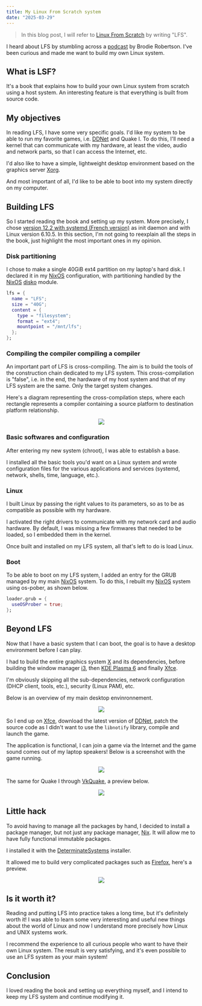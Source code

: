 ```yaml
---
title: My Linux From Scratch system
date: "2025-03-29"
---
```


> In this blog post, I will refer to [Linux From Scratch](https://www.linuxfromscratch.org) by writing "LFS".

I heard about LFS by stumbling across a [podcast](https://www.youtube.com/watch?v=TkkKNfYKJJg) by Brodie Robertson. I've been curious and made me want to build my own Linux system.

## What is LSF?

It's a book that explains how to build your own Linux system from scratch using a host system. An interesting feature is that everything is built from source code.

## My objectives

In reading LFS, I have some very specific goals. I'd like my system to be able to run my favorite games, i.e. [DDNet](https://ddnet.org/) and Quake I. To do this, I'll need a kernel that can communicate with my hardware, at least the video, audio and network parts, so that I can access the Internet, etc.

I'd also like to have a simple, lightweight desktop environment based on the graphics server [Xorg](https://www.x.org/wiki/).

And most important of all, I'd like to be able to boot into my system directly on my computer.

## Building LFS

So I started reading the book and setting up my system. More precisely, I chose [version 12.2 with systemd (French version)](https://fr.linuxfromscratch.org/view/lfs-12.2-systemd-fr/) as init daemon and with Linux version 6.10.5. In this section, I'm not going to reexplain all the steps in the book, just highlight the most important ones in my opinion.

### Disk partitioning

I chose to make a single 40GiB ext4 partition on my laptop's hard disk. I declared it in my [NixOS](https://nixos.org) configuration, with partitioning handled by the [NixOS](https://nixos.org) [disko](https://github.com/nix-community/disko) module.

```nix
lfs = {
  name = "LFS";
  size = "40G";
  content = {
	type = "filesystem";
	format = "ext4";
	mountpoint = "/mnt/lfs";
  };
};
```

### Compiling the compiler compiling a compiler

An important part of LFS is cross-compiling. The aim is to build the tools of the construction chain dedicated to my LFS system. This cross-compilation is "false", i.e. in the end, the hardware of my host system and that of my LFS system are the same. Only the target system changes.

Here's a diagram representing the cross-compilation steps, where each rectangle represents a compiler containing a source platform to destination platform relationship.

<center>
    <img src="/lfs_cross-compilation.png" class="img-center">
</center>

### Basic softwares and configuration

After entering my new system (chroot), I was able to establish a base.

I installed all the basic tools you'd want on a Linux system and wrote configuration files for the various applications and services (systemd, network, shells, time, language, etc.).

### Linux

I built Linux by passing the right values to its parameters, so as to be as compatible as possible with my hardware.

I activated the right drivers to communicate with my network card and audio hardware. By default, I was missing a few firmwares that needed to be loaded, so I embedded them in the kernel.

Once built and installed on my LFS system, all that's left to do is load Linux.

### Boot

To be able to boot on my LFS system, I added an entry for the GRUB managed by my main [NixOS](https://nixos.org) system. To do this, I rebuilt my [NixOS](https://nixos.org) system using os-pober, as shown below.

```nix
loader.grub = {
  useOSProber = true;
};
```

## Beyond LFS

Now that I have a basic system that I can boot, the goal is to have a desktop environment before I can play.

I had to build the entire graphics system [X](https://fr.wikipedia.org/wiki/X_Window_System) and its dependencies, before building the window manager [i3](https://i3wm.org/), then [KDE Plasma 6](https://kde.org/fr/announcements/plasma/6/6.2.0/) and finally [Xfce](https://www.xfce.org).

I'm obviously skipping all the sub-dependencies, network configuration (DHCP client, tools, etc.), security (Linux PAM), etc.

Below is an overview of my main desktop envinronnement.

<center>
    <img src="/lfs_xfce.png" class="img-center">
</center>


So I end up on [Xfce](https://www.xfce.org), download the latest version of [DDNet](https://ddnet.org), patch the source code as I didn't want to use the `libnotify` library, compile and launch the game.

The application is functional, I can join a game via the Internet and the game sound comes out of my laptop speakers! Below is a screenshot with the game running.

<center>
    <img src="/lfs_ddnet.png" class="img-center">
</center>

The same for Quake I through [VkQuake](https://github.com/Novum/vkQuake), a preview below.

<center>
    <img src="/lfs_quake.png" class="img-center">
</center>

## Little hack

To avoid having to manage all the packages by hand, I decided to install a package manager, but not just any package manager, [Nix](https://github.com/NixOS/nix). It will allow me to have fully functional immutable packages.

I installed it with the [DeterminateSystems](https://github.com/DeterminateSystems/nix-installer) installer.

It allowed me to build very complicated packages such as [Firefox](https://www.mozilla.org/fr/firefox), here's a preview.

<center>
    <img src="/lfs_firefox.png" class="img-center">
</center>

## Is it worth it?

Reading and putting LFS into practice takes a long time, but it's definitely worth it! I was able to learn some very interesting and useful new things about the world of Linux and now I understand more precisely how Linux and UNIX systems work.

I recommend the experience to all curious people who want to have their own Linux system. The result is very satisfying, and it's even possible to use an LFS system as your main system!

## Conclusion

I loved reading the book and setting up everything myself, and I intend to keep my LFS system and continue modifying it.

